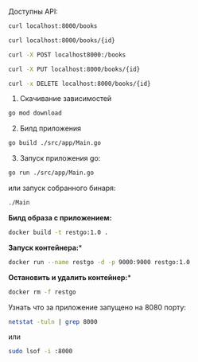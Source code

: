 Доступны API:
```bash
curl localhost:8000/books
````
```bash
curl localhost:8000/books/{id}
````
```bash
curl -X POST localhost8000:/books
````
```bash
curl -X PUT localhost:8000/books/{id}
```
```bash
curl -x DELETE localhost:8000/books/{id}
```

1. Скачивание зависимостей
```bash
go mod download
```

2. Билд приложения
```bash
go build ./src/app/Main.go
```

3. Запуск приложения go:
```bash
go run ./src/app/Main.go
```
или запуск собранного бинаря:
```bash
./Main
```

**Билд образа с приложением:**
```bash
docker build -t restgo:1.0 .
```

**Запуск контейнера:***
```bash
docker run --name restgo -d -p 9000:9000 restgo:1.0 
```

**Остановить и удалить контейнер:***
```bash
docker rm -f restgo
```

Узнать что за приложение запущено на 8080 порту:
```bash
netstat -tuln | grep 8000
```
или
```bash
sudo lsof -i :8000
```